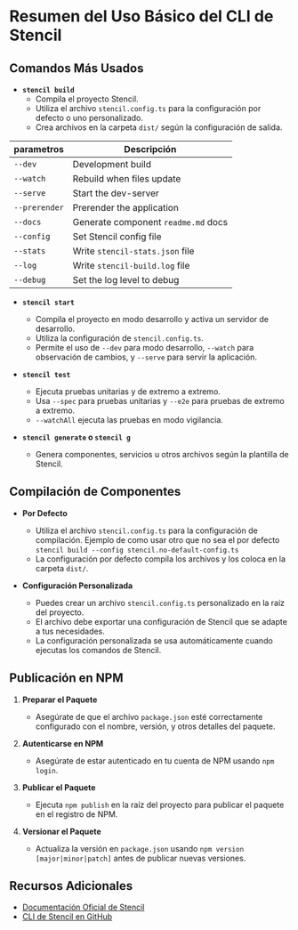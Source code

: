 # Resumen del Uso Básico del CLI de Stencil

## Comandos Más Usados

- **`stencil build`**
  - Compila el proyecto Stencil.
  - Utiliza el archivo `stencil.config.ts` para la configuración por defecto o uno personalizado.
  - Crea archivos en la carpeta `dist/` según la configuración de salida.

| parametros        | Descripción                          |
|---------------|------------------------------------------|
| `--dev`       | Development build                        |
| `--watch`     | Rebuild when files update                |
| `--serve`     | Start the dev-server                     |
| `--prerender` | Prerender the application                |
| `--docs`      | Generate component `readme.md` docs      |
| `--config`    | Set Stencil config file                  |
| `--stats`     | Write `stencil-stats.json` file          |
| `--log`       | Write `stencil-build.log` file           |
| `--debug`     | Set the log level to debug               |


- **`stencil start`**
  - Compila el proyecto en modo desarrollo y activa un servidor de desarrollo.
  - Utiliza la configuración de `stencil.config.ts`.
  - Permite el uso de `--dev` para modo desarrollo, `--watch` para observación de cambios, y `--serve` para servir la aplicación.

- **`stencil test`**
  - Ejecuta pruebas unitarias y de extremo a extremo.
  - Usa `--spec` para pruebas unitarias y `--e2e` para pruebas de extremo a extremo.
  - `--watchAll` ejecuta las pruebas en modo vigilancia.

- **`stencil generate` o `stencil g`**
  - Genera componentes, servicios u otros archivos según la plantilla de Stencil.

## Compilación de Componentes

- **Por Defecto**
  - Utiliza el archivo `stencil.config.ts` para la configuración de compilación. Ejemplo de como usar otro que no sea el por defecto `stencil build --config stencil.no-default-config.ts`
  - La configuración por defecto compila los archivos y los coloca en la carpeta `dist/`.

- **Configuración Personalizada**
  - Puedes crear un archivo `stencil.config.ts` personalizado en la raíz del proyecto.
  - El archivo debe exportar una configuración de Stencil que se adapte a tus necesidades.
  - La configuración personalizada se usa automáticamente cuando ejecutas los comandos de Stencil.

## Publicación en NPM

1. **Preparar el Paquete**
   - Asegúrate de que el archivo `package.json` esté correctamente configurado con el nombre, versión, y otros detalles del paquete.

2. **Autenticarse en NPM**
   - Asegúrate de estar autenticado en tu cuenta de NPM usando `npm login`.

3. **Publicar el Paquete**
   - Ejecuta `npm publish` en la raíz del proyecto para publicar el paquete en el registro de NPM.

4. **Versionar el Paquete**
   - Actualiza la versión en `package.json` usando `npm version [major|minor|patch]` antes de publicar nuevas versiones.

## Recursos Adicionales

- [Documentación Oficial de Stencil](https://stenciljs.com/docs/introduction)
- [CLI de Stencil en GitHub](https://github.com/ionic-team/stencil)

